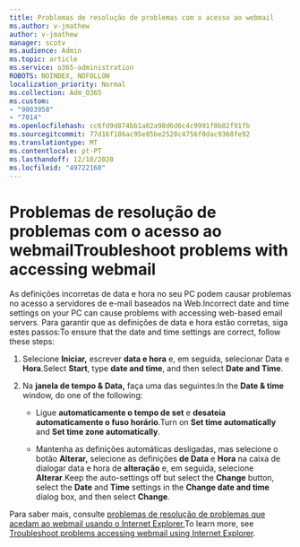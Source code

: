 ```yaml
---
title: Problemas de resolução de problemas com o acesso ao webmail
ms.author: v-jmathew
author: v-jmathew
manager: scotv
ms.audience: Admin
ms.topic: article
ms.service: o365-administration
ROBOTS: NOINDEX, NOFOLLOW
localization_priority: Normal
ms.collection: Adm_O365
ms.custom:
- "9003958"
- "7014"
ms.openlocfilehash: cc6fd9d874bb1a02a98d6d6c4c9991f0b02f91fb
ms.sourcegitcommit: 77d16f186ac95e85be2528c4756f0dac9368fe92
ms.translationtype: MT
ms.contentlocale: pt-PT
ms.lasthandoff: 12/18/2020
ms.locfileid: "49722160"
---
```

# <a name="troubleshoot-problems-with-accessing-webmail"></a><span data-ttu-id="6336d-102">Problemas de resolução de problemas com o acesso ao webmail</span><span class="sxs-lookup"><span data-stu-id="6336d-102">Troubleshoot problems with accessing webmail</span></span>

<span data-ttu-id="6336d-103">As definições incorretas de data e hora no seu PC podem causar problemas no acesso a servidores de e-mail baseados na Web.</span><span class="sxs-lookup"><span data-stu-id="6336d-103">Incorrect date and time settings on your PC can cause problems with accessing web-based email servers.</span></span> <span data-ttu-id="6336d-104">Para garantir que as definições de data e hora estão corretas, siga estes passos:</span><span class="sxs-lookup"><span data-stu-id="6336d-104">To ensure that the date and time settings are correct, follow these steps:</span></span>

1. <span data-ttu-id="6336d-105">Selecione **Iniciar,** escrever **data e hora** e, em seguida, selecionar Data e **Hora**.</span><span class="sxs-lookup"><span data-stu-id="6336d-105">Select **Start**, type **date and time**, and then select **Date and Time**.</span></span>
2. <span data-ttu-id="6336d-106">Na **janela de tempo & Data,** faça uma das seguintes:</span><span class="sxs-lookup"><span data-stu-id="6336d-106">In the **Date & time** window, do one of the following:</span></span>

    - <span data-ttu-id="6336d-107">Ligue **automaticamente o tempo de set** e **desateia automaticamente o fuso horário**.</span><span class="sxs-lookup"><span data-stu-id="6336d-107">Turn on **Set time automatically** and **Set time zone automatically**.</span></span>

    - <span data-ttu-id="6336d-108">Mantenha as definições automáticas desligadas, mas selecione o botão **Alterar,** selecione as definições **de Data** e **Hora** na caixa de dialogar data e hora de **alteração** e, em seguida, selecione **Alterar**.</span><span class="sxs-lookup"><span data-stu-id="6336d-108">Keep the auto-settings off but select the **Change** button, select the **Date** and **Time** settings in the **Change date and time** dialog box, and then select **Change**.</span></span>

<span data-ttu-id="6336d-109">Para saber mais, consulte [problemas de resolução de problemas que acedam ao webmail usando o Internet Explorer.](https://go.microsoft.com/fwlink/?linkid=2139414)</span><span class="sxs-lookup"><span data-stu-id="6336d-109">To learn more, see [Troubleshoot problems accessing webmail using Internet Explorer](https://go.microsoft.com/fwlink/?linkid=2139414).</span></span>
